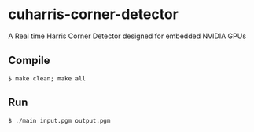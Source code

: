 # cuharris-corner-detector
A Real time Harris Corner Detector designed for embedded NVIDIA GPUs

Compile
----------

<code>$ make clean; make all </code>


Run
----------

<code>$ ./main input.pgm output.pgm </code>
